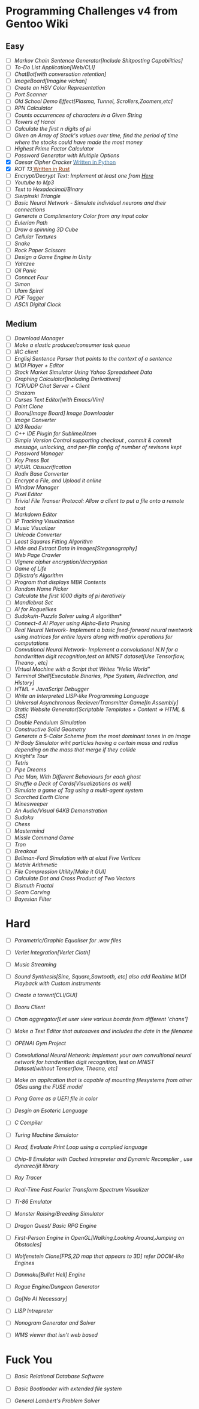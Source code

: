# Programming Challenges v4 from Gentoo Wiki


## Easy

- [ ] *Markov Chain Sentence Generator[Include Shitposting Capabiilties]*
- [ ] *To-Do List Application[Web/CLI]*
- [ ] *ChatBot[with conversation retention]*
- [ ] *ImageBoard[Imagine vichan]*
- [ ] *Create an HSV Color Representation*
- [ ] *Port Scanner*
- [ ] *Old School Demo Effect[Plasma, Tunnel, Scrollers,Zoomers,etc]*
- [ ] *RPN Calculator*
- [ ] *Counts occurrences of characters in a Given String*
- [ ] *Towers of Hanoi*
- [ ] *Calculate the first n digits of pi*
- [ ] *Given an Array of Stock's values over time, find the period of time where the stocks could have made the most money*
- [ ] *Highest Prime Factor Calculator*
- [ ] *Password Generator with Multiple Options*
- [x] *Caesar Cipher Cracker* [<span style="color: #3B77A7;">Written in Python</span>](https://github.com/KekmaTime/PCV4/blob/main/Easy/CaesarCipher.py)
- [x] *ROT 13*[<span style="color: #8a3002;"> Written in Rust</span>](https://github.com/KekmaTime/PCV4/blob/main/Easy/ROT13.rs)
- [ ] *Encrypt/Decrypt Text: Implement at least one from [Here](https://rumkin.com/tools/cipher/)*
- [ ] *Youtube to Mp3*
- [ ] *Text to Hexadecimal/Binary*
- [ ] *Sierpinski Triangle*
- [ ] *Basic Neural Network - Simulate individual neurons and their connections*
- [ ] *Generate a Complimentary Color from any input color*
- [ ] *Eulerian Path*
- [ ] *Draw a spinning 3D Cube*
- [ ] *Cellular Textures*
- [ ] *Snake*
- [ ] *Rock Paper Scissors*
- [ ] *Design a Game Engine in Unity*
- [ ] *Yahtzee*
- [ ] *Oil Panic*
- [ ] *Conncet Four*
- [ ] *Simon*
- [ ] *Ulam Spiral*
- [ ] *PDF Tagger*
- [ ] *ASCII Digital Clock*

## Medium

- [ ] *Download Manager*
- [ ] *Make a elastic producer/consumer task queue*
- [ ] *IRC client*
- [ ] *Englisj Sentence Parser that points to the context of a sentence*
- [ ] *MIDI Player + Editor*
- [ ] *Stock Market Simulator Using Yahoo Spreadsheet Data*
- [ ] *Graphing Calculator[Including Derivatives]*
- [ ] *TCP/UDP Chat Server + Client*
- [ ] *Shazam*
- [ ] *Curses Text Editor[with Emacs/Vim]*
- [ ] *Paint Clone*
- [ ] *Booru[Image Board] Image Downloader*
- [ ] *Image Converter*
- [ ] *ID3 Reader*
- [ ] *C++ IDE Plugin for Sublime/Atom*
- [ ] *Simple Version Control supporting checkout , commit & commit message, unlocking, and per-file config of number of revisons kept*
- [ ] *Password Manager*
- [ ] *Key Press Bot*
- [ ] *IP/URL Obsucrification*
- [ ] *Radix Base Converter*
- [ ] *Encrypt a File, and Upload it online*
- [ ] *Window Manager*
- [ ] *Pixel Editor*
- [ ] *Trivial File Transer Protocol: Allow a client to put a file onto a remote host*
- [ ] *Markdown Editor*
- [ ] *IP Tracking Visualzation*
- [ ] *Music Visualizer*
- [ ] *Unicode Converter*
- [ ] *Least Squares Fitting Algorithm*
- [ ] *Hide and Extract Data in images[Steganography]*
- [ ] *Web Page Crawler*
- [ ] *Vignere cipher encryption/decryption*
- [ ] *Game of Life*
- [ ] *Dijkstra's Algorithm*
- [ ] *Program that displays MBR Contents*
- [ ] *Random Name Picker*
- [ ] *Calculate the first 1000 digits of pi iteratively*
- [ ] *Mandlebrot Set*
- [ ] *AI for Roguelikes*
- [ ] *Sudoku/n-Puzzle Solver using A* algorithm*
- [ ] *Connect-4 AI Player using Alpha-Beta Pruning*
- [ ] *Real Neural Network- Implement a basic feed-forword neural nwetwork using matrices for entire layers along with matrix operations for computations*
- [ ] *Convutional Neural Network- Implement a convolutional N.N for a handwritten digit recognition,test on MNIST dataset[Use Tensorflow, Theano , etc]*
- [ ] *Virtual Machine with a Script that Writes "Hello World"*
- [ ] *Terminal Shell[Executable Binaries, Pipe System, Redirection, and History]*
- [ ] *HTML + JavaScript Debugger*
- [ ] *Write an Interpreted LISP-like Programming Language*
- [ ] *Universal Asynchronous Reciever/Transmitter Game[In Assembly]*
- [ ] *Static Website Generator[Scriptable Templates + Content => HTML & CSS]*
- [ ] *Double Pendulum Simulation*
- [ ] *Constructive Solid Geometry*
- [ ] *Generate a 5-Color Scheme from the most dominant tones in an image*
- [ ] *N-Body Simulator wiht particles having a certain mass and radius depending on the mass that merge if they collide*
- [ ] *Knight's Tour*
- [ ] *Tetris*
- [ ] *Pipe Dreams*
- [ ] *Pac Man, With Different Behaviours for each ghost*
- [ ] *Shuffle a Deck of Cards[Visualizations as well]*
- [ ] *Simulate a game of Tag using a multi-agent system*
- [ ] *Scorched Earth Clone*
- [ ] *Minesweeper*
- [ ] *An Audio/Visual 64KB Demonstration*
- [ ] *Sudoku*
- [ ] *Chess*
- [ ] *Mastermind*
- [ ] *Missle Command Game*
- [ ] *Tron*
- [ ] *Breakout*
- [ ] *Bellman-Ford Simulation with at elast Five Vertices*
- [ ] *Matrix Arithmetic*
- [ ] *File Compression Utility[Make it GUI]*
- [ ] *Calculate Dot and Cross Product of Two Vectors*
- [ ] *Bismuth Fractal*
- [ ] *Seam Carving*
- [ ] *Bayesian Filter*

# Hard

- [ ] *Parametric/Graphic Equaliser for .wav files*
- [ ] *Verlet Integration[Verlet Cloth]*
- [ ] *Music Streaming*
- [ ] *Sound Synthesis[Sine, Square,Sawtooth, etc] also add Realtime MIDI Playback with Custom instruments*
- [ ] *Create a torrent[CLI/GUI]*
- [ ] *Booru Client*
- [ ] *Chan aggregator[Let user view various boards from different 'chans']*
- [ ] *Make a Text Editor that autosaves and includes the date in the filename*
- [ ] *OPENAI Gym Project*

- [ ] *Convolutional Neural Network: Implement your own convultional neural network for handwritten digit recognition, test on MNIST Dataset[without Tenserflow, Theano, etc]*
- [ ] *Make an application that is capable of mounting filesystems from other OSes usng the FUSE model*
- [ ] *Pong Game as a UEFI file in color*
- [ ] *Desgin an Esoteric Language*
- [ ] *C Compiler*
- [ ] *Turing Machine Simulator*
- [ ] *Read, Evaluate Print Loop using a complied language*
- [ ] *Chip-8 Emulator with Cached Intrepreter and Dynamic Recomplier , use dynarec/jit library*
- [ ] *Ray Tracer*
- [ ] *Real-Time Fast Fourier Transform Spectrum Visualizer*
- [ ] *TI-86 Emulator*
- [ ] *Monster Raising/Breeding Simulator*
- [ ] *Dragon Quest/ Basic RPG Engine*
- [ ] *First-Person Engine in OpenGL[Walking,Looking Around,Jumping on Obstacles]*
- [ ] *Wolfenstein Clone[FPS,2D map that appears to 3D] refer DOOM-like Engines*
- [ ] *Danmaku[Bullet Hell] Engine*
- [ ] *Rogue Engine/Dungeon Generator*
- [ ] *Go[No AI Necessary]*
- [ ] *LISP Intrepreter*
- [ ] *Nonogram Generator and Solver*
- [ ] *WMS viewer that isn't web based*

# Fuck You

- [ ] *Basic Relational Database Software*
- [ ] *Basic Bootloader with extended file system*
- [ ] *General Lambert's Problem Solver*



















































































































